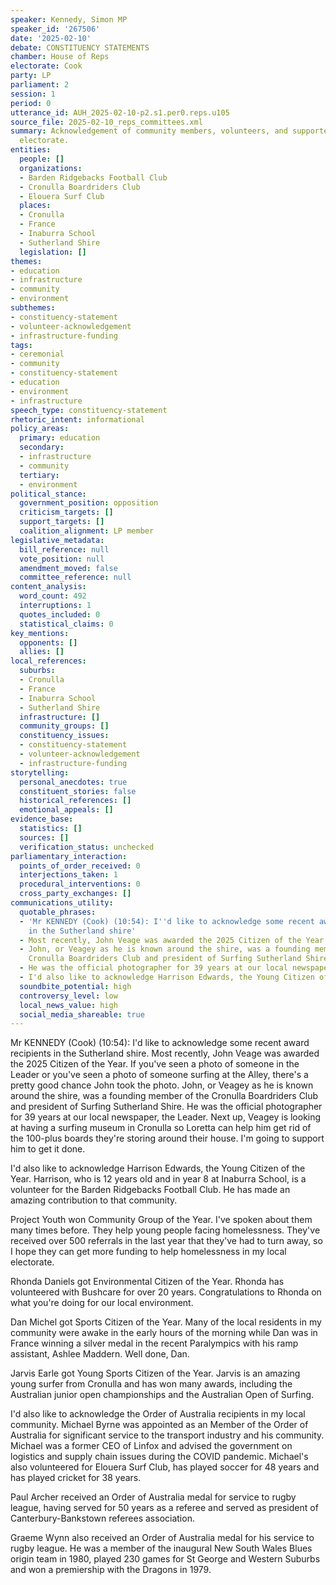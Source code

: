 ```yaml
---
speaker: Kennedy, Simon MP
speaker_id: '267506'
date: '2025-02-10'
debate: CONSTITUENCY STATEMENTS
chamber: House of Reps
electorate: Cook
party: LP
parliament: 2
session: 1
period: 0
utterance_id: AUH_2025-02-10-p2.s1.per0.reps.u105
source_file: 2025-02-10_reps_committees.xml
summary: Acknowledgement of community members, volunteers, and supporters in the Cook
  electorate.
entities:
  people: []
  organizations:
  - Barden Ridgebacks Football Club
  - Cronulla Boardriders Club
  - Elouera Surf Club
  places:
  - Cronulla
  - France
  - Inaburra School
  - Sutherland Shire
  legislation: []
themes:
- education
- infrastructure
- community
- environment
subthemes:
- constituency-statement
- volunteer-acknowledgement
- infrastructure-funding
tags:
- ceremonial
- community
- constituency-statement
- education
- environment
- infrastructure
speech_type: constituency-statement
rhetoric_intent: informational
policy_areas:
  primary: education
  secondary:
  - infrastructure
  - community
  tertiary:
  - environment
political_stance:
  government_position: opposition
  criticism_targets: []
  support_targets: []
  coalition_alignment: LP member
legislative_metadata:
  bill_reference: null
  vote_position: null
  amendment_moved: false
  committee_reference: null
content_analysis:
  word_count: 492
  interruptions: 1
  quotes_included: 0
  statistical_claims: 0
key_mentions:
  opponents: []
  allies: []
local_references:
  suburbs:
  - Cronulla
  - France
  - Inaburra School
  - Sutherland Shire
  infrastructure: []
  community_groups: []
  constituency_issues:
  - constituency-statement
  - volunteer-acknowledgement
  - infrastructure-funding
storytelling:
  personal_anecdotes: true
  constituent_stories: false
  historical_references: []
  emotional_appeals: []
evidence_base:
  statistics: []
  sources: []
  verification_status: unchecked
parliamentary_interaction:
  points_of_order_received: 0
  interjections_taken: 1
  procedural_interventions: 0
  cross_party_exchanges: []
communications_utility:
  quotable_phrases:
  - 'Mr KENNEDY (Cook) (10:54): I''d like to acknowledge some recent award recipients
    in the Sutherland shire'
  - Most recently, John Veage was awarded the 2025 Citizen of the Year
  - John, or Veagey as he is known around the shire, was a founding member of the
    Cronulla Boardriders Club and president of Surfing Sutherland Shire
  - He was the official photographer for 39 years at our local newspaper, the Leader
  - I'd also like to acknowledge Harrison Edwards, the Young Citizen of the Year
  soundbite_potential: high
  controversy_level: low
  local_news_value: high
  social_media_shareable: true
---
```


Mr KENNEDY (Cook) (10:54): I'd like to acknowledge some recent award recipients in the Sutherland shire. Most recently, John Veage was awarded the 2025 Citizen of the Year. If you've seen a photo of someone in the Leader or you've seen a photo of someone surfing at the Alley, there's a pretty good chance John took the photo. John, or Veagey as he is known around the shire, was a founding member of the Cronulla Boardriders Club and president of Surfing Sutherland Shire. He was the official photographer for 39 years at our local newspaper, the Leader. Next up, Veagey is looking at having a surfing museum in Cronulla so Loretta can help him get rid of the 100-plus boards they're storing around their house. I'm going to support him to get it done.

I'd also like to acknowledge Harrison Edwards, the Young Citizen of the Year. Harrison, who is 12 years old and in year 8 at Inaburra School, is a volunteer for the Barden Ridgebacks Football Club. He has made an amazing contribution to that community.

Project Youth won Community Group of the Year. I've spoken about them many times before. They help young people facing homelessness. They've received over 500 referrals in the last year that they've had to turn away, so I hope they can get more funding to help homelessness in my local electorate.

Rhonda Daniels got Environmental Citizen of the Year. Rhonda has volunteered with Bushcare for over 20 years. Congratulations to Rhonda on what you're doing for our local environment.

Dan Michel got Sports Citizen of the Year. Many of the local residents in my community were awake in the early hours of the morning while Dan was in France winning a silver medal in the recent Paralympics with his ramp assistant, Ashlee Maddern. Well done, Dan.

Jarvis Earle got Young Sports Citizen of the Year. Jarvis is an amazing young surfer from Cronulla and has won many awards, including the Australian junior open championships and the Australian Open of Surfing.

I'd also like to acknowledge the Order of Australia recipients in my local community. Michael Byrne was appointed as an Member of the Order of Australia for significant service to the transport industry and his community. Michael was a former CEO of Linfox and advised the government on logistics and supply chain issues during the COVID pandemic. Michael's also volunteered for Elouera Surf Club, has played soccer for 48 years and has played cricket for 38 years.

Paul Archer received an Order of Australia medal for service to rugby league, having served for 50 years as a referee and served as president of Canterbury-Bankstown referees association.

Graeme Wynn also received an Order of Australia medal for his service to rugby league. He was a member of the inaugural New South Wales Blues origin team in 1980, played 230 games for St George and Western Suburbs and won a premiership with the Dragons in 1979.